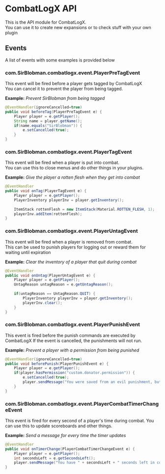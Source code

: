 # CombatLogX API
This is the API module for CombatLogX.   
You can use it to create new expansions or to check stuff with your own plugin

## Events
A list of events with some examples is provided below
### com.SirBlobman.combatlogx.event.PlayerPreTagEvent
This event will be fired before a player gets tagged by CombatLogX  
You can cancel it to prevent the player from being tagged.  

**Example:** *Prevent SirBlobman from being tagged*
```java
@EventHandler(ignoreCancelled=true)
public void beforeTag(PlayerPreTagEvent e) {
    Player player = e.getPlayer();
    String name = player.getName();
    if(name.equals("SirBlobman")) {
        e.setCancelled(true);
    }
}
```

### com.SirBlobman.combatlogx.event.PlayerTagEvent
This event will be fired when a player is put into combat.  
You can use this to close menus and do other things in your plugins.

**Example:** *Give the player a rotten flesh when they get into combat*
```java
@EventHandler
public void onTag(PlayerTagEvent e) {
    Player player = e.getPlayer();
    PlayerInventory playerInv = player.getInventory();
    
    ItemStack rottenFlesh = new ItemStack(Material.ROTTEN_FLESH, 1);
    playerInv.addItem(rottenFlesh);
}
```

### com.SirBlobman.combatlogx.event.PlayerUntagEvent
This event will be fired when a player is removed from combat.  
This can be used to punish players for logging out or reward them for waiting until expiration

**Example:** *Clear the inventory of a player that quit during combat*
```java
@EventHandler
public void onUntag(PlayerUntagEvent e) {
    Player player = e.getPlayer();
    UntagReason untagReason = e.getUntagReason();
    
    if(untagReason == UntagReason.QUIT) {
        PlayerInventory playerInv = player.getInventory();
        playerInv.clear();
    }
}
```

### com.SirBlobman.combatlogx.event.PlayerPunishEvent
This event is fired before the punish commands are executed by CombatLogX
If the event is cancelled, the punishments will not run.

**Example:** *Prevent a player with a permission from being punished*
```java
@EventHandler(ignoreCancelled=true)
public void beforePunish(PlayerPunishEvent e) {
    Player player = e.getPlayer();
    if(player.hasPermission("custom.donator.permission")) {
        e.setCancelled(true);
        player.sendMessage("You were saved from an evil punishment, but please don't log out during combat.");
    }
}
```

### com.SirBlobman.combatlogx.event.PlayerCombatTimerChangeEvent
This event is fired for every second of a player's time during combat.
You can use this to update scoreboards and other things.

**Example:** *Send a message for every time the timer updates*
```java
@EventHandler
public void onTimerChange(PlayerCombatTimerChangeEvent e) {
    Player player = e.getPlayer();
    int secondsLeft = e.getSecondsLeft();
    player.sendMessage("You have " + secondsLeft + " seconds left in combat.");
}
```

